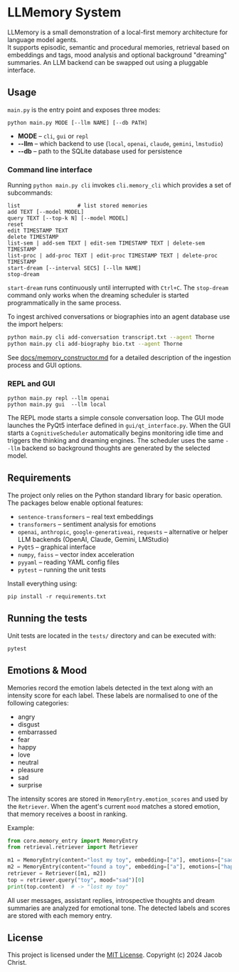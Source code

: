 # LLMemory System

LLMemory is a small demonstration of a local-first memory architecture for language model agents.  
It supports episodic, semantic and procedural memories, retrieval based on embeddings and tags, mood analysis and optional background "dreaming" summaries.  An LLM backend can be swapped out using a pluggable interface.

## Usage

`main.py` is the entry point and exposes three modes:

```
python main.py MODE [--llm NAME] [--db PATH]
```

- **MODE** – `cli`, `gui` or `repl`
- **--llm** – which backend to use (`local`, `openai`, `claude`, `gemini`, `lmstudio`)
- **--db** – path to the SQLite database used for persistence

### Command line interface

Running `python main.py cli` invokes `cli.memory_cli` which provides a set of subcommands:

```
list                  # list stored memories
add TEXT [--model MODEL]
query TEXT [--top-k N] [--model MODEL]
reset
edit TIMESTAMP TEXT
delete TIMESTAMP
list-sem | add-sem TEXT | edit-sem TIMESTAMP TEXT | delete-sem TIMESTAMP
list-proc | add-proc TEXT | edit-proc TIMESTAMP TEXT | delete-proc TIMESTAMP
start-dream [--interval SECS] [--llm NAME]
stop-dream
```

`start-dream` runs continuously until interrupted with `Ctrl+C`. The
`stop-dream` command only works when the dreaming scheduler is started
programmatically in the same process.

To ingest archived conversations or biographies into an agent database use the
import helpers:

```bash
python main.py cli add-conversation transcript.txt --agent Thorne
python main.py cli add-biography bio.txt --agent Thorne
```

See [docs/memory_constructor.md](docs/memory_constructor.md) for a detailed
description of the ingestion process and GUI options.

### REPL and GUI

```
python main.py repl --llm openai
python main.py gui  --llm local
```

The REPL mode starts a simple console conversation loop.  The GUI mode launches
the PyQt5 interface defined in `gui/qt_interface.py`. When the GUI starts a
`CognitiveScheduler` automatically begins monitoring idle time and triggers the
thinking and dreaming engines.  The scheduler uses the same `--llm` backend so
background thoughts are generated by the selected model.

## Requirements

The project only relies on the Python standard library for basic operation.  The packages below enable optional features:

- `sentence-transformers` – real text embeddings
- `transformers` – sentiment analysis for emotions
- `openai`, `anthropic`, `google-generativeai`, `requests` – alternative or helper LLM backends (OpenAI, Claude, Gemini, LMStudio)
- `PyQt5` – graphical interface
- `numpy`, `faiss` – vector index acceleration
- `pyyaml` – reading YAML config files
- `pytest` – running the unit tests

Install everything using:

```
pip install -r requirements.txt
```

## Running the tests

Unit tests are located in the `tests/` directory and can be executed with:

```
pytest
```

## Emotions & Mood

Memories record the emotion labels detected in the text along with an intensity score for each label. These labels are normalised to one of the following categories:

- angry
- disgust
- embarrassed
- fear
- happy
- love
- neutral
- pleasure
- sad
- surprise

The intensity scores are stored in `MemoryEntry.emotion_scores` and used by the `Retriever`. When the agent's current `mood` matches a stored emotion, that memory receives a boost in ranking.

Example:
```python
from core.memory_entry import MemoryEntry
from retrieval.retriever import Retriever

m1 = MemoryEntry(content="lost my toy", embedding=["a"], emotions=["sad"], emotion_scores={"sad": 0.9})
m2 = MemoryEntry(content="found a toy", embedding=["a"], emotions=["happy"], emotion_scores={"happy": 0.8})
retriever = Retriever([m1, m2])
top = retriever.query("toy", mood="sad")[0]
print(top.content)  # -> "lost my toy"
```

All user messages, assistant replies, introspective thoughts and dream
summaries are analyzed for emotional tone.  The detected labels and
scores are stored with each memory entry.

## License

This project is licensed under the [MIT License](LICENSE). Copyright (c) 2024 Jacob Christ.
